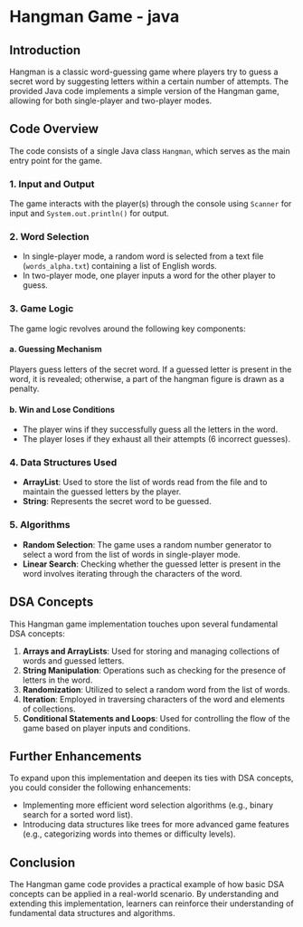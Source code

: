 # Hangman Game - java

## Introduction
Hangman is a classic word-guessing game where players try to guess a secret word by suggesting letters within a certain number of attempts. The provided Java code implements a simple version of the Hangman game, allowing for both single-player and two-player modes.

## Code Overview
The code consists of a single Java class `Hangman`, which serves as the main entry point for the game.

### 1. Input and Output
The game interacts with the player(s) through the console using `Scanner` for input and `System.out.println()` for output.

### 2. Word Selection
- In single-player mode, a random word is selected from a text file (`words_alpha.txt`) containing a list of English words.
- In two-player mode, one player inputs a word for the other player to guess.

### 3. Game Logic
The game logic revolves around the following key components:

#### a. Guessing Mechanism
Players guess letters of the secret word. If a guessed letter is present in the word, it is revealed; otherwise, a part of the hangman figure is drawn as a penalty.

#### b. Win and Lose Conditions
- The player wins if they successfully guess all the letters in the word.
- The player loses if they exhaust all their attempts (6 incorrect guesses).

### 4. Data Structures Used
- **ArrayList**: Used to store the list of words read from the file and to maintain the guessed letters by the player.
- **String**: Represents the secret word to be guessed.

### 5. Algorithms
- **Random Selection**: The game uses a random number generator to select a word from the list of words in single-player mode.
- **Linear Search**: Checking whether the guessed letter is present in the word involves iterating through the characters of the word.

## DSA Concepts
This Hangman game implementation touches upon several fundamental DSA concepts:

1. **Arrays and ArrayLists**: Used for storing and managing collections of words and guessed letters.
2. **String Manipulation**: Operations such as checking for the presence of letters in the word.
3. **Randomization**: Utilized to select a random word from the list of words.
4. **Iteration**: Employed in traversing characters of the word and elements of collections.
5. **Conditional Statements and Loops**: Used for controlling the flow of the game based on player inputs and conditions.

## Further Enhancements
To expand upon this implementation and deepen its ties with DSA concepts, you could consider the following enhancements:

- Implementing more efficient word selection algorithms (e.g., binary search for a sorted word list).
- Introducing data structures like trees for more advanced game features (e.g., categorizing words into themes or difficulty levels).

## Conclusion
The Hangman game code provides a practical example of how basic DSA concepts can be applied in a real-world scenario. By understanding and extending this implementation, learners can reinforce their understanding of fundamental data structures and algorithms.

